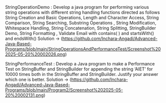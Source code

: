 StringOperationDemo : Develop a java program for performing various string operations with different string
handling functions directed as follows
String Creation and Basic Operations, Length and Character Access, String Comparison, String
Searching, Substring Operations , String Modification, Whitespace Handling, String
Concatenation, String Splitting, StringBuilder Demo, String Formatting , Validate Email with
contains( ) and startsWith() and endsWith()
Solution -> (https://github.com/Inchara-Angadi/Advanced-Java-Based-Programs/blob/main/StringOperationsAndPerformanceTest/Screenshot%202025-05-20%20002026.png)


StringPerformanceTest : Develop a Java program to make a Performance Test on StringBuffer and StringBuilder for
appending the string ‘AIET’ for 10000 times both in the StringBuffer and StringBuilder. Justify
your answer which one is better.
Solution -> (https://github.com/Inchara-Angadi/Advanced-Java-Based-Programs/blob/main/Program2/Screenshot%202025-05-20%20002131.png)
